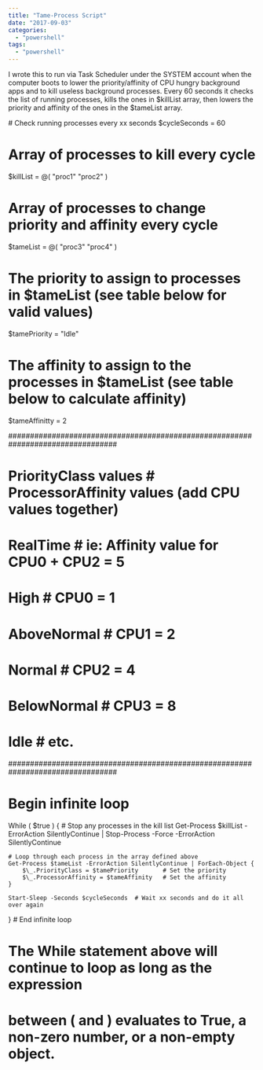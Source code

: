 ```yaml
---
title: "Tame-Process Script"
date: "2017-09-03"
categories: 
  - "powershell"
tags: 
  - "powershell"
---
```


I wrote this to run via Task Scheduler under the SYSTEM account when the computer boots to lower the priority/affinity of CPU hungry background apps and to kill useless background processes. Every 60 seconds it checks the list of running processes, kills the ones in $killList array, then lowers the priority and affinity of the ones in the $tameList array.

\# Check running processes every xx seconds
$cycleSeconds = 60
 
# Array of processes to kill every cycle
$killList = @(
	"proc1"
	"proc2"
)
 
# Array of processes to change priority and affinity every cycle
$tameList = @(
	"proc3"
	"proc4"
)
 
# The priority to assign to processes in $tameList (see table below for valid values)
$tamePriority = "Idle"
 
# The affinity to assign to the processes in $tameList (see table below to calculate affinity)
$tameAffinitty = 2
 
#################################################################################
# PriorityClass values       # ProcessorAffinity values (add CPU values together)
# 	RealTime             # ie: Affinity value for CPU0 + CPU2 = 5
# 	High                 # 	CPU0 = 1
# 	AboveNormal          # 	CPU1 = 2
# 	Normal               # 	CPU2 = 4
# 	BelowNormal          # 	CPU3 = 8
# 	Idle                 # 	etc.
#################################################################################
 
 
# Begin infinite loop
While ( $true ) {
	# Stop any processes in the kill list
	Get-Process $killList -ErrorAction SilentlyContinue | Stop-Process -Force -ErrorAction SilentlyContinue
 
	# Loop through each process in the array defined above
	Get-Process $tameList -ErrorAction SilentlyContinue | ForEach-Object {
		$\_.PriorityClass = $tamePriority       # Set the priority
		$\_.ProcessorAffinity = $tameAffinity   # Set the affinity
	}
 
	Start-Sleep -Seconds $cycleSeconds  # Wait xx seconds and do it all over again
}  # End infinite loop
 
 
# The While statement above will continue to loop as long as the expression
# between ( and ) evaluates to True, a non-zero number, or a non-empty object.
